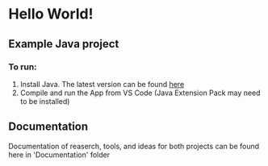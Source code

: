 # Hello World!

## Example Java project
### To run:
1. Install Java. The latest version can be found [here][Java download page]
2. Compile and run the App from VS Code (Java Extension Pack may need to be installed)


## Documentation
Documentation of reaserch, tools, and ideas for both projects can be found here in 'Documentation' folder





[Java download page]:https://java.com/en/download/